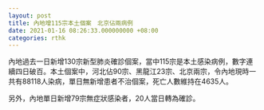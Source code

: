 ```yaml
---
layout: post
title: 內地增115宗本土個案　北京佔兩病例
date: 2021-01-16 08:26:33.000000000 +08:00
categories: rthk
---
```


內地過去一日新增130宗新型肺炎確診個案，當中115宗是本土感染病例，數字連續四日破百。本土個案中，河北佔90宗、黑龍江23宗、北京兩宗，令內地現時一共有88118人染病，單日無新增患者不治個案，死亡人數維持在4635人。

另外，內地單日新增79宗無症狀感染者，20人當日轉為確診。
